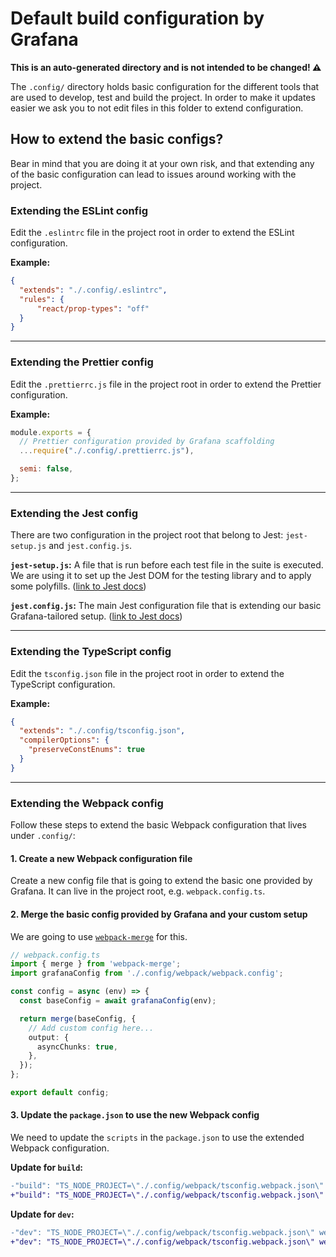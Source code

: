 # Default build configuration by Grafana

**This is an auto-generated directory and is not intended to be changed! ⚠️**

The `.config/` directory holds basic configuration for the different tools
that are used to develop, test and build the project. In order to make it updates easier we ask you to
not edit files in this folder to extend configuration.

## How to extend the basic configs?

Bear in mind that you are doing it at your own risk, and that extending any of the basic configuration can lead
to issues around working with the project.

### Extending the ESLint config

Edit the `.eslintrc` file in the project root in order to extend the ESLint configuration.

**Example:**
```json
{
  "extends": "./.config/.eslintrc",
  "rules": {
      "react/prop-types": "off"
  }
}
```

---

### Extending the Prettier config

Edit the `.prettierrc.js` file in the project root in order to extend the Prettier configuration.

**Example:**
```javascript
module.exports = {
  // Prettier configuration provided by Grafana scaffolding
  ...require("./.config/.prettierrc.js"),

  semi: false,
};
```

---

### Extending the Jest config

There are two configuration in the project root that belong to Jest: `jest-setup.js` and `jest.config.js`.

**`jest-setup.js`:** A file that is run before each test file in the suite is executed. We are using it to
set up the Jest DOM for the testing library and to apply some polyfills. ([link to Jest docs](https://jestjs.io/docs/configuration#setupfilesafterenv-array))

**`jest.config.js`:** The main Jest configuration file that is extending our basic Grafana-tailored setup. ([link to Jest docs](https://jestjs.io/docs/configuration))

---

### Extending the TypeScript config

Edit the `tsconfig.json` file in the project root in order to extend the TypeScript configuration.

**Example:**
```json
{
  "extends": "./.config/tsconfig.json",
  "compilerOptions": {
    "preserveConstEnums": true
  }
}
```

---

### Extending the Webpack config

Follow these steps to extend the basic Webpack configuration that lives under `.config/`:

#### 1. Create a new Webpack configuration file

Create a new config file that is going to extend the basic one provided by Grafana.
It can live in the project root, e.g. `webpack.config.ts`.

#### 2. Merge the basic config provided by Grafana and your custom setup
We are going to use [`webpack-merge`](https://github.com/survivejs/webpack-merge) for this.

```typescript
// webpack.config.ts
import { merge } from 'webpack-merge';
import grafanaConfig from './.config/webpack/webpack.config';

const config = async (env) => {
  const baseConfig = await grafanaConfig(env);

  return merge(baseConfig, {
    // Add custom config here...
    output: {
      asyncChunks: true,
    },
  });
};

export default config;

```

#### 3. Update the `package.json` to use the new Webpack config

We need to update the `scripts` in the `package.json` to use the extended Webpack configuration.

**Update for `build`:**
```diff
-"build": "TS_NODE_PROJECT=\"./.config/webpack/tsconfig.webpack.json\" webpack -c ./.config/webpack/webpack.config.ts --env production",
+"build": "TS_NODE_PROJECT=\"./.config/webpack/tsconfig.webpack.json\" webpack -c ./webpack.config.ts --env production",
```

**Update for `dev`:**
```diff
-"dev": "TS_NODE_PROJECT=\"./.config/webpack/tsconfig.webpack.json\" webpack -w -c ./.config/webpack/webpack.config.ts --env development",
+"dev": "TS_NODE_PROJECT=\"./.config/webpack/tsconfig.webpack.json\" webpack -w -c ./webpack.config.ts --env development",
```
